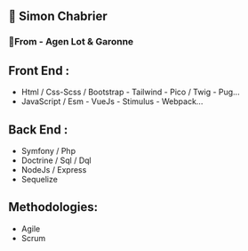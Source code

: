 ## 🧐 Simon Chabrier
### 📍From - Agen Lot & Garonne

## Front End :
- Html / Css-Scss / Bootstrap - Tailwind - Pico  / Twig - Pug...
- JavaScript / Esm - VueJs - Stimulus - Webpack...

## Back End :
- Symfony / Php
- Doctrine / Sql / Dql
- NodeJs / Express
- Sequelize 

## Methodologies:
- Agile
- Scrum

